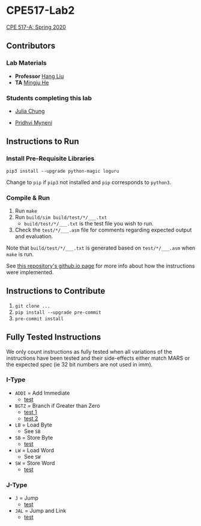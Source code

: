 # CPE517-Lab2

[CPE 517-A: Spring 2020](https://personal.stevens.edu/~hliu77/teaching.html)

## Contributors

### Lab Materials

- **Professor** [Hang Liu](mailto:Hang.Liu@stevens.edu)
- **TA** [Mingju He](mailto:mhe6@stevens.edu)

### Students completing this lab

- [Julia Chung](https://github.com/chungiee)

- [Pridhvi Myneni](https://github.com/PMARINA)

## Instructions to Run

### Install Pre-Requisite Libraries

`pip3 install --upgrade python-magic loguru`

Change to `pip` if `pip3` not installed and `pip` corresponds to `python3`.

### Compile & Run

1. Run `make`
2. Run `build/sim build/test/*/___.txt`
   - `build/test/*/___.txt` is the test file you wish to run.
3. Check the `test/*/___.asm` file for comments regarding expected output and evaluation.

Note that `build/test/*/___.txt` is generated based on `test/*/___.asm` when `make` is run.

See [this repository's github.io page](https://pmarina.github.io/CPE517-Lab2/) for more info about how the instructions were implemented.

## Instructions to Contribute

1. `git clone ...`
2. `pip install --upgrade pre-commit`
3. `pre-commit install`

## Fully Tested Instructions

We only count instructions as fully tested when all variations of the instructions have been tested and their side-effects either match MARS or the expected spec (ie 32 bit numbers are not used in imm).

### I-Type

- `ADDI` = Add Immediate
  - [test](test/i-type/addi.asm)
- `BGTZ` = Branch if Greater than Zero
  - [test 1](test/i-type/bgtz.asm)
  - [test 2](test/i-type/bgtz2.asm)
- `LB` = Load Byte
  - See `SB`
- `SB` = Store Byte
  - [test](test/i-type/lbsb.asm)
- `LW` = Load Word
  - See `SW`
- `SW` = Store Word
  - [test](test/i-type/lwsw.asm)

### J-Type

- `J` = Jump
  - [test](test/j-type/j.asm)
- `JAL` = Jump and Link
  - [test](test/j-type/jal.asm)
